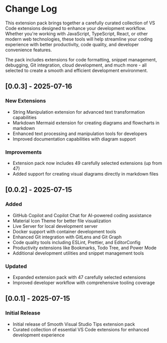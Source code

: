 # Change Log

This extension pack brings together a carefully curated collection of VS Code extensions designed to enhance your development workflow. Whether you're working with JavaScript, TypeScript, React, or other modern web technologies, these tools will help streamline your coding experience with better productivity, code quality, and developer convenience features.

The pack includes extensions for code formatting, snippet management, debugging, Git integration, cloud development, and much more - all selected to create a smooth and efficient development environment.

## [0.0.3] - 2025-07-16

### New Extensions

- String Manipulation extension for advanced text transformation capabilities
- Markdown Mermaid extension for creating diagrams and flowcharts in markdown
- Enhanced text processing and manipulation tools for developers
- Improved documentation capabilities with diagram support

### Improvements

- Extension pack now includes 49 carefully selected extensions (up from 47)
- Added support for creating visual diagrams directly in markdown files

## [0.0.2] - 2025-07-15

### Added

- GitHub Copilot and Copilot Chat for AI-powered coding assistance
- Material Icon Theme for better file visualization
- Live Server for local development server
- Docker support with container development tools
- Enhanced Git integration with GitLens and Git Graph
- Code quality tools including ESLint, Prettier, and EditorConfig
- Productivity extensions like Bookmarks, Todo Tree, and Power Mode
- Additional development utilities and snippet management tools

### Updated

- Expanded extension pack with 47 carefully selected extensions
- Improved developer workflow with comprehensive tooling coverage

## [0.0.1] - 2025-07-15

### Initial Release

- Initial release of Smooth Visual Studio Tips extension pack
- Curated collection of essential VS Code extensions for enhanced development experience

